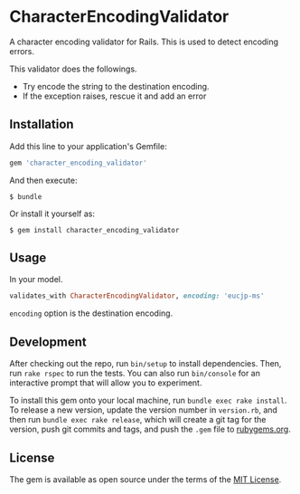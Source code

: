 # CharacterEncodingValidator

A character encoding validator for Rails. This is used to detect encoding errors.

This validator does the followings.

* Try encode the string to the destination encoding.
* If the exception raises, rescue it and add an error

## Installation

Add this line to your application's Gemfile:

```ruby
gem 'character_encoding_validator'
```

And then execute:

    $ bundle

Or install it yourself as:

    $ gem install character_encoding_validator

## Usage

In your model.

```ruby
validates_with CharacterEncodingValidator, encoding: 'eucjp-ms'
```

`encoding` option is the destination encoding.

## Development

After checking out the repo, run `bin/setup` to install dependencies. Then, run `rake rspec` to run the tests. You can also run `bin/console` for an interactive prompt that will allow you to experiment.

To install this gem onto your local machine, run `bundle exec rake install`. To release a new version, update the version number in `version.rb`, and then run `bundle exec rake release`, which will create a git tag for the version, push git commits and tags, and push the `.gem` file to [rubygems.org](https://rubygems.org).

## License

The gem is available as open source under the terms of the [MIT License](http://opensource.org/licenses/MIT).

